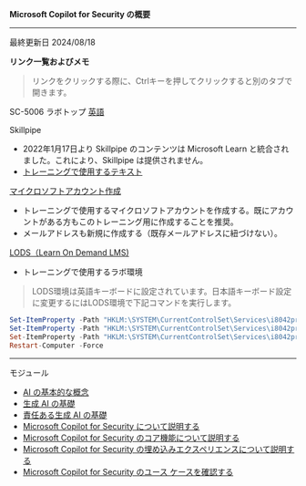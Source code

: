 **Microsoft Copilot for Security の概要**
***

最終更新日 2024/08/18

**リンク一覧およびメモ**

 > リンクをクリックする際に、Ctrlキーを押してクリックすると別のタブで開きます。

SC-5006 ラボトップ [英語](https://github.com/MicrosoftLearning/SC-5006-Get-started-with-Microsoft-Copilot-for-Security)

Skillpipe

- 2022年1月17日より Skillpipe のコンテンツは Microsoft Learn と統合されました。これにより、Skillpipe は提供されません。
- [トレーニングで使用するテキスト](https://learn.microsoft.com/ja-jp/training/paths/security-copilot-and-ai/)

[マイクロソフトアカウント作成](https://account.microsoft.com/account/Account)

- トレーニングで使用するマイクロソフトアカウントを作成する。既にアカウントがある方もこのトレーニング用に作成することを推奨。
- メールアドレスも新規に作成する（既存メールアドレスに紐づけない）。

[LODS（Learn On Demand LMS)](https://esi.learnondemand.net/User/Login?ReturnUrl=%2F)

- トレーニングで使用するラボ環境

 > LODS環境は英語キーボードに設定されています。日本語キーボード設定に変更するにはLODS環境で下記コマンドを実行します。

```powershell
Set-ItemProperty -Path "HKLM:\SYSTEM\CurrentControlSet\Services\i8042prt\Parameters" -Name "LayerDriver JPN" -Value "kbd106.dll"
Set-ItemProperty -Path "HKLM:\SYSTEM\CurrentControlSet\Services\i8042prt\Parameters" -Name "OverrideKeyboardType" -Value 7
Set-ItemProperty -Path "HKLM:\SYSTEM\CurrentControlSet\Services\i8042prt\Parameters" -Name "OverrideKeyboardSubtype" -Value 2
Restart-Computer -Force
```

***
モジュール
- [AI の基本的な概念](https://learn.microsoft.com/ja-jp/training/modules/get-started-ai-fundamentals/)
- [生成 AI の基礎](https://learn.microsoft.com/ja-jp/training/modules/fundamentals-generative-ai/)
- [責任ある生成 AI の基礎](https://learn.microsoft.com/ja-jp/training/modules/responsible-generative-ai/)
- [Microsoft Copilot for Security について説明する](https://learn.microsoft.com/ja-jp/training/modules/security-copilot-getting-started/)
- [Microsoft Copilot for Security のコア機能について説明する](https://learn.microsoft.com/ja-jp/training/modules/security-copilot-describe-core-features/)
- [Microsoft Copilot for Security の埋め込みエクスペリエンスについて説明する](https://learn.microsoft.com/ja-jp/training/modules/security-copilot-embedded-experiences/)
- [Microsoft Copilot for Security のユース ケースを確認する](https://learn.microsoft.com/ja-jp/training/modules/security-copilot-exercises/)


